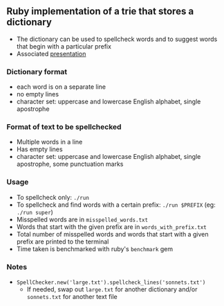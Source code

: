 ## Ruby implementation of a trie that stores a dictionary
* The dictionary can be used to spellcheck words and to suggest words that begin with a particular prefix
* Associated [presentation](https://docs.google.com/presentation/d/1Zg0H-cHZjt-VvDdVxR1zdb1WsC3dfgkVVe_eXnP0uyM/edit?usp=sharing)

### Dictionary format
* each word is on a separate line
* no empty lines
* character set: uppercase and lowercase English alphabet, single apostrophe

### Format of text to be spellchecked
* Multiple words in a line
* Has empty lines
* character set: uppercase and lowercase English alphabet, single apostrophe, some punctuation marks

### Usage
* To spellcheck only: `./run`
* To spellcheck and find words with a certain prefix: `./run $PREFIX` (eg: `./run super`)
* Misspelled words are in `misspelled_words.txt`
* Words that start with the given prefix are in `words_with_prefix.txt`
* Total number of misspelled words and words that start with a given prefix are printed to the terminal
* Time taken is benchmarked with ruby's `benchmark` gem

### Notes
* `SpellChecker.new('large.txt').spellcheck_lines('sonnets.txt')`
  * If needed, swap out `large.txt` for another dictionary and/or `sonnets.txt` for another text file
